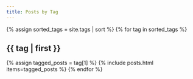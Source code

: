 ```yaml
---
title: Posts by Tag
---
```


{% assign sorted_tags = site.tags | sort %}
{% for tag in sorted_tags %}
<h2>{{ tag | first }}</h2>
{% assign tagged_posts = tag[1] %}
{% include posts.html items=tagged_posts %}
{% endfor %}